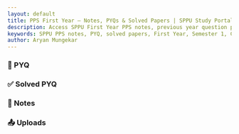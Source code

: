 ```yaml
---
layout: default
title: PPS First Year – Notes, PYQs & Solved Papers | SPPU Study Portal
description: Access SPPU First Year PPS notes, previous year question papers (PYQs), solved papers, and study materials in organized PDF format for Semester 1.
keywords: SPPU PPS notes, PYQ, solved papers, First Year, Semester 1, Computer Engineering, AI & DS, 2024 pattern
author: Aryan Mungekar
---
```


<!-- ✅ Breadcrumb -->
<div id="breadcrumb-container">
  <nav id="breadcrumb"></nav>
</div>

<!-- ✅ Category Buttons -->
<div class="category-buttons" id="initialButtons"></div>
<div class="header-bar" id="headerBar"></div>

<!-- ✅ Content Sections -->
<div id="contentArea">
  <div id="pyq" class="content-section">
    <h3>📄 PYQ</h3>
    <div class="pdf-grid" id="pyqGrid"></div>
  </div>

  <div id="solved_pyq" class="content-section">
    <h3>✅ Solved PYQ</h3>
    <div class="pdf-grid" id="solved_pyqGrid"></div>
  </div>

  <div id="notes" class="content-section">
    <h3>📝 Notes</h3>
    <div class="pdf-grid" id="notesGrid"></div>
  </div>

  <div id="uploads" class="content-section">
    <h3>📤 Uploads</h3>
    <div class="pdf-grid" id="uploadsGrid"></div>
  </div>
</div>

<!-- ✅ External JS -->
<script src="../../../assets/js/breadcrumb.js"></script>
<script src="../../../assets/js/viewer-loader.js"></script>

